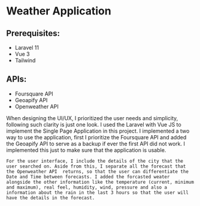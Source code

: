 <h1>Weather Application</h1>

<h2>Prerequisites:</h2>
<ul>
<li>Laravel 11</li>
<li>Vue 3</li>
<li>Tailwind</li>
</ul>

<h2>APIs:</h2>
<ul>
<li>Foursquare API</li>
<li>Geoapify API</li>
<li>Openweather API</li>
</ul>

<p>
    When designing the UI/UX, I prioritized the user needs and simplicity, following such clarity is just one look. I used the Laravel with Vue JS to implement the Single Page Application in this project.
    I implemented a two way to use the application, first I prioritize the Foursquare API and added the Geoapify API to serve as a backup if ever the first API did not work. I implemented this just to make sure that the application is usable.

    For the user interface, I include the details of the city that the user searched on. Aside from this, I separate all the forecast that the Openweather API  returns, so that the user can differentiate the Date and Time between forecasts. I added the forcasted weater alongside the other information like the temperature (current, minimum and maximum), real feel, humidity, wind, pressure and also a information about the rain in the last 3 hours so that the user will have the details in the forecast.
</p>